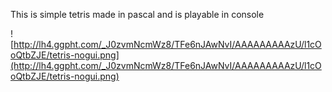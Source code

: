 This is simple tetris made in pascal and is playable in console

![http://lh4.ggpht.com/_J0zvmNcmWz8/TFe6nJAwNvI/AAAAAAAAAzU/l1cOoQtbZJE/tetris-nogui.png](http://lh4.ggpht.com/_J0zvmNcmWz8/TFe6nJAwNvI/AAAAAAAAAzU/l1cOoQtbZJE/tetris-nogui.png)